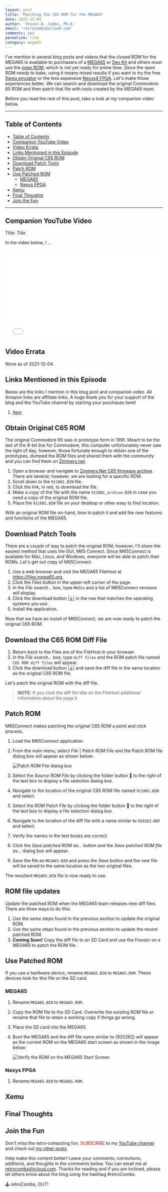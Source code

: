```yaml
---
layout: post
title: 'Patching the C65 ROM for the MEGA65'
date: 2021-12-04
author: 'Steven B. Combs, Ph.D.'
email: 'retrocombs@icloud.com'
comments: yes
permalink: link
category: mega65
---
```


I've mention in several blog posts and videos that the closed ROM for the MEGA65 is available to purchasers of a [MEGA65](https://www.mega65.org) or [Dev Kit](https://www.stevencombs.com/mega65-1) and others must use the [open ROM](https://files.mega65.org?id=8aec2fba-3b0a-4677-80ae-7a7f5f4f0cb8); which is not yet ready for prime time. Since the open ROM needs to bake, using it means mixed results if you want to try the free [Xemu emulator](https://www.stevencombs.com/xemu-on-mac) or the less expensive [Nexys4 FPGA](https://www.stevencombs.com/mega65-nexys4-livestream). Let's make those experiences better. We can search and download the original Commodore 65 ROM and then patch that file with tools created by the MEGA65 team.

Before you read the rest of this post, take a look at my companion video below.

----

## Table of Contents

- [Table of Contents](#table-of-contents)
- [Companion YouTube Video](#companion-youtube-video)
- [Video Errata](#video-errata)
- [Links Mentioned in this Episode](#links-mentioned-in-this-episode)
- [Obtain Original C65 ROM](#obtain-original-c65-rom)
- [Download Patch Tools](#download-patch-tools)
- [Patch ROM](#patch-rom)
- [Use Patched ROM](#use-patched-rom)
    * [MEGA65](#mega65)
    * [Nexys FPGA](#nexys-fpga)
- [Xemu](#xemu)
- [Final Thoughts](#final-thoughts)
- [Join the Fun](#join-the-fun)

<!-- Table of contents generator: https://ecotrust-canada.github.io/markdown-toc/ NOTE: Add two spaces for sub bullets -->

----

## Companion YouTube Video

Title: _Title_

In the video below, I ...

<div style="position:relative;padding-top:56.25%;"><p><iframe src="link" frameborder="0" allowfullscreen="true" mozallowfullscreen="true" webkitallowfullscreen="true" style="position:absolute;top:0;left:0;width:100%;height:100%;"></iframe></p></div>

## Video Errata

None as of 2021-12-04.

## Links Mentioned in this Episode

Below are the links I mention in this blog post and companion video. All Amazon links are affiliate links. A huge thank you for your support of the blog and the YouTube channel by starting your purchases here!

1. [Item](link)

## Obtain Original C65 ROM

The original Commodore 65 was in prototype form in 1991. Meant to be the last of the 8-bit line for Commodore, this computer unfortunately never saw the light of day; however, those fortunate enough to obtain one of the prototypes, dumped the ROM files and shared them with the community and you can find them on [Zimmers.net](http://www.zimmers.net).

1. Open a browser and navigate to [Zimmers.Net C65 firmware archive](http://www.zimmers.net/anonftp/pub/cbm/firmware/computers/c65/index.html). There are several; however, we are looking for a specific ROM.
2. Scroll down to the `911001.BIN` file.
3. Click the link, in red, to download the file.
4. Make a copy of the file with the name `911001_archive.BIN` in case you need a copy of the original ROM file.
5. Place the `911001.BIN` file on your desktop or other easy to find location.

With an original ROM file on-hand, time to patch it and add the new features and functions of the MEGA65.

## Download Patch Tools

There are a couple of way to patch the original ROM; however, I'll share the easiest method that uses the GUI, M65 Connect. Since M65Connect is available for Mac, Linux, and Windows, everyone will be able to patch their ROMs. Let's get out copy of M65Connect.

1. Use a web browser and visit the MEGA65 FileHost at <https://files.mega65.org>.
2. Click the *Files* button in the upper-left corner of the page.
3. In the *File search…* box, type `M65Co` and a list of M65Connect versions will display.
4. Click the download button \|<u>↓</u>\| in the row that matches the operating systems you use.
5. Install the application.

Now that we have an install of M65Connect, we are now ready to patch the original C65 ROM.

## Download the C65 ROM Diff File

1. Return back to the Files are of the FileHost in your browser.
2. In the *File search…* box, type `‌diff files` and the ROM patch file named `C65 ROM diff files` will appear.
3. Click the download button \|<u>↓</u>\| and save the diff file in the same location as the original C65 ROM file.

Let's patch the original ROM with the diff file.

> **NOTE:** If you click the diff file title on the FileHost additional information about the page k

## Patch ROM

M65Connect makes patching the original C65 ROM a point and click process.

1. Load the M65Connect application.
2. From the main menu, select *File* \| *Patch ROM File* and the Patch ROM file dialog box will appear as shown below:

    ![Patch ROM File dialog box](https://www.stevencombs.com/images/mega65/patch-rom-dialog.png)
    
3. Select the *Source ROM File* by clicking the folder button 📁 to the right of the text box to display a file selection dialog box.
4. Navigate to the location of the original C65 ROM file named `911001.BIN` and select.
5. Select the *ROM Patch File* by clicking the folder button 📁 to the right of the text box to display a file selection dialog box.
6. Navigate to the location of the diff file with a name similar to `920262.BDF` and select.
7. Verify the names in the text boxes are correct.
8. Click the *Save patched ROM as…* button and the *Save patched ROM file as…* dialog box will appear.
9. Save the file as `MEGA65.BIN` and press the *Save* button and the new file will be saved to the same location as the two original files.

The resultant `MEGA65.BIN` file is now ready to use.

## ROM file updates

Update the patched ROM when the MEGA65 team releases new diff files. There are three ways to do this:

1. Use the same steps found in the previous section to update the original ROM.
2. Use the same steps found in the previous section to update the recent patched ROM. 
3. **Coming Soon!** Copy the diff file to an SD Card and use the *Freezer* on a MEGA65 to patch the ROM file.

## Use Patched ROM

If you use a hardware device, rename `MEGA65.BIN` to `MEGA65.ROM`. These devices look for this file on the SD card.

### MEGA65

1. Rename `MEGA65.BIN` to `MEGA65.ROM`.
2. Copy the ROM file to the SD Card. Overwrite the existing ROM file or rename that file to retain a working copy if things go wrong.
3. Place the SD card into the MEGA65.
4. Boot the MEGA65 and the diff file name similar to (920262) will appear as the current ROM on the MEGA65 start screen as shown in the image below:

    ![Verify the ROM on the MEGA65 Start Screen](https://www.stevencombs.com/images/mega65/verify-rom.png)


### Nexys FPGA

1. Rename `MEGA65.BIN` to `MEGA65.ROM`.

## Xemu



## Final Thoughts



## Join the Fun

Don't miss the retro-computing fun. <font color="red">SUBSCRIBE</font> to my [YouTube channel](https://www.youtube.com/stevencombs) and check out [my other posts](https://www.stevencombs.com).

Help make this content better! Leave your comments, corrections, additions, and thoughts in the comments below. You can email me at [retrocombs@icloud.com](mailto:retrocombs@icloud.com). Thanks for reading and if you are inclined, please let others know about the blog using the hashtag #retroCombs.

🕹️ retroCombs, OUT!
